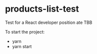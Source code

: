 # products-list-test
Test for a React developer position ate TBB

To start the project:
- yarn
- yarn start
